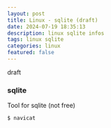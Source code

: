 ```yaml
---
layout: post
title: Linux - sqlite (draft)
date: 2024-07-19 18:35:13
description: linux sqlite infos 
tags: linux sqlite
categories: linux
featured: false
---
```


draft

### sqlite
Tool for sqlite (not free)
````markup
$ navicat
````


